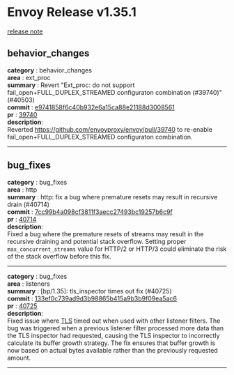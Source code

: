 # Envoy Release v1.35.1

[release note](https://www.envoyproxy.io/docs/envoy/latest/version_history/v1.35/v1.35.1)

## behavior_changes

**category**   : behavior_changes  
**area**       : ext_proc  
**summary**    : Revert "Ext_proc: do not support fail_open+FULL_DUPLEX_STREAMED configuraton combination (#39740)" (#40503)  
**commit**     : [e9741858f6c40b932e6a15ca88e21188d3008561](https://github.com/envoyproxy/envoy/commit/e9741858f6c40b932e6a15ca88e21188d3008561)  
**pr**         : [39740](https://github.com/envoyproxy/envoy/pull/39740)  
**description**:  
Reverted https://github.com/envoyproxy/envoy/pull/39740 to re-enable fail_open+FULL_DUPLEX_STREAMED configuraton combination.   
 
---

## bug_fixes

**category**   : bug_fixes  
**area**       : http  
**summary**    : http: fix a bug where premature resets may result in recursive drain (#40714)  
**commit**     : [7cc99b4a098cf3811f3aecc27493bc19257b6c9f](https://github.com/envoyproxy/envoy/commit/7cc99b4a098cf3811f3aecc27493bc19257b6c9f)  
**pr**         : [40714](https://github.com/envoyproxy/envoy/pull/40714)  
**description**:  
Fixed a bug where the premature resets of streams may result in the recursive draining and potential stack overflow. Setting proper ``max_concurrent_streams`` value for HTTP/2 or HTTP/3 could eliminate the risk of the stack overflow before this fix.   
 
---

**category**   : bug_fixes  
**area**       : listeners  
**summary**    : [bp/1.35]: tls_inspector times out fix (#40725)  
**commit**     : [133ef0c739ad9d3b98865b415a9b3b9f09ea5ac6](https://github.com/envoyproxy/envoy/commit/133ef0c739ad9d3b98865b415a9b3b9f09ea5ac6)  
**pr**         : [40725](https://github.com/envoyproxy/envoy/pull/40725)  
**description**:  
Fixed issue where [TLS]() timed out when used with other listener filters. The bug was triggered when a previous listener filter processed more data than the TLS inspector had requested, causing the TLS inspector to incorrectly calculate its buffer growth strategy. The fix ensures that buffer growth is now based on actual bytes available rather than the previously requested amount.   
 
---

